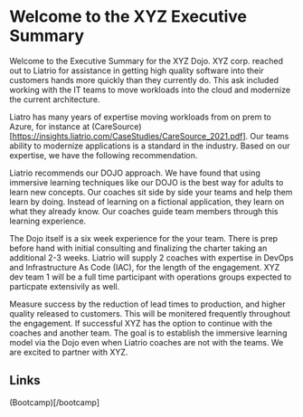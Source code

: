 # Welcome to the XYZ Executive Summary
Welcome to the Executive Summary for the XYZ Dojo.  XYZ corp. reached out to Liatrio for assistance in getting high quality software into their customers hands more quickly than they currently do.  This ask included working with the IT teams to move workloads into the cloud and modernize the current architecture.

Liatro has many years of expertise moving workloads from on prem to Azure, for instance at (CareSource)[https://insights.liatrio.com/CaseStudies/CareSource_2021.pdf].  Our teams ability to modernize applications is a standard in the industry.  Based on our expertise, we have the following recommendation.

Liatrio recommends our DOJO approach.  We have found that using immersive learning techniques like our DOJO is the best way for adults to learn new concepts.  Our coaches sit side by side your teams and help them learn by doing.  Instead of learning on a fictional application, they learn on what they already know.  Our coaches guide team members through this learning experience.

The Dojo itself is a six week experience for the your team.  There is prep before hand with initial consulting and finalizing the charter taking an additional 2-3 weeks.  Liatrio will supply 2 coaches with expertise in DevOps and Infrastructure As Code (IAC), for the length of the engagement.  XYZ dev team 1 will be a full time participant with operations groups expected to particpate extensivily as well.

Measure success by the reduction of lead times to production, and higher quality released to customers.  This will be monitered frequently throughout the engagement.  If successful XYZ has the option to continue with the coaches and another team.  The goal is to establish the immersive learning model via the Dojo even when Liatrio coaches are not with the teams.  We are excited to partner with XYZ. 

## Links
(Bootcamp)[/bootcamp]